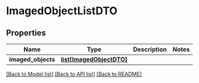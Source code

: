 # ImagedObjectListDTO

## Properties
Name | Type | Description | Notes
------------ | ------------- | ------------- | -------------
**imaged_objects** | [**list[ImagedObjectDTO]**](ImagedObjectDTO.md) |  | 

[[Back to Model list]](../README.md#documentation-for-models) [[Back to API list]](../README.md#documentation-for-api-endpoints) [[Back to README]](../README.md)


